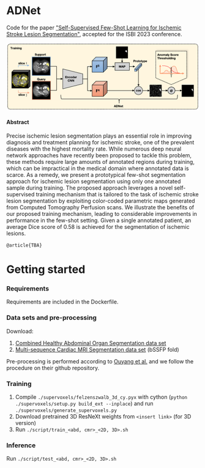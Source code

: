 # ADNet
Code for the paper ["Self-Supervised Few-Shot Learning for Ischemic Stroke Lesion Segmentation"](), accepted for the ISBI 2023 conference.

<img src="./overview.png" width="800">

#### Abstract
Precise ischemic lesion segmentation plays an essential role in improving diagnosis and treatment planning for ischemic stroke, one of the prevalent diseases with the highest mortality rate.
While numerous deep neural network approaches have recently been proposed to tackle this problem, these methods require large amounts of annotated regions during training, which can be impractical in the medical domain where annotated data is scarce.
As a remedy, we present a prototypical few-shot segmentation approach for ischemic lesion segmentation using only one annotated sample during training.
The proposed approach leverages a novel self-supervised training mechanism that is tailored to the task of ischemic stroke lesion segmentation by exploiting color-coded parametric maps generated from Computed Tomography Perfusion scans. 
We illustrate the benefits of our proposed training mechanism, leading to considerable improvements in performance in the few-shot setting.
Given a single annotated patient, an average Dice score of 0.58 is achieved for the segmentation of ischemic lesions.

```
@article{TBA}
```

# Getting started
### Requirements
Requirements are included in the Dockerfile.

### Data sets and pre-processing
Download:
1) [Combined Healthy Abdominal Organ Segmentation data set](https://chaos.grand-challenge.org/)
2) [Multi-sequence Cardiac MRI Segmentation data set](https://zmiclab.github.io/projects/mscmrseg19/) (bSSFP fold)

Pre-processing is performed according to [Ouyang et al.](https://github.com/cheng-01037/Self-supervised-Fewshot-Medical-Image-Segmentation/tree/2f2a22b74890cb9ad5e56ac234ea02b9f1c7a535) and we follow the procedure on their github repository.

### Training
1. Compile `./supervoxels/felzenszwalb_3d_cy.pyx` with cython (`python ./supervoxels/setup.py build_ext --inplace`) and run `./supervoxels/generate_supervoxels.py` 
2. Download pretrained 3D ResNeXt weights from `<insert link>` (for 3D version) 
3. Run `./script/train_<abd, cmr>_<2D, 3D>.sh` 

### Inference
Run `./script/test_<abd, cmr>_<2D, 3D>.sh` 
